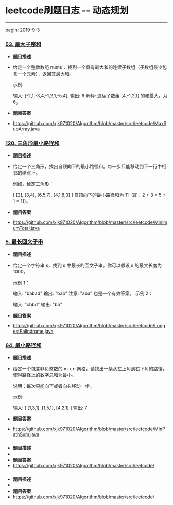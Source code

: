 # leetcode刷题日志 -- 动态规划

------

begin: 2019-9-3

### [53. 最大子序和](https://leetcode-cn.com/problems/maximum-subarray/)

- **题目描述**

- 给定一个整数数组 nums ，找到一个具有最大和的连续子数组（子数组最少包含一个元素），返回其最大和。

  示例:

  输入: [-2,1,-3,4,-1,2,1,-5,4],
  输出: 6
  解释: 连续子数组 [4,-1,2,1] 的和最大，为 6。

- **题目答案**

- https://github.com/xjk971020/Algorithm/blob/master/src/leetcode/MaxSubArray.java

### [120. 三角形最小路径和](https://leetcode-cn.com/problems/triangle/)

- **题目描述**

- 给定一个三角形，找出自顶向下的最小路径和。每一步只能移动到下一行中相邻的结点上。

  例如，给定三角形：

  [
       [2],
      [3,4],
     [6,5,7],
    [4,1,8,3]
  ]
  自顶向下的最小路径和为 11（即，2 + 3 + 5 + 1 = 11）。

- **题目答案**

- https://github.com/xjk971020/Algorithm/blob/master/src/leetcode/MinimumTotal.java

### [5. 最长回文子串](https://leetcode-cn.com/problems/longest-palindromic-substring/)

- **题目描述**

- 给定一个字符串 s，找到 s 中最长的回文子串。你可以假设 s 的最大长度为 1000。

  示例 1：

  输入: "babad"
  输出: "bab"
  注意: "aba" 也是一个有效答案。
  示例 2：

  输入: "cbbd"
  输出: "bb"

- **题目答案**

- https://github.com/xjk971020/Algorithm/blob/master/src/leetcode/LongestPalindrome.java

###  [64. 最小路径和](https://leetcode-cn.com/problems/minimum-path-sum/)

- **题目描述**

- 给定一个包含非负整数的 m x n 网格，请找出一条从左上角到右下角的路径，使得路径上的数字总和为最小。

  说明：每次只能向下或者向右移动一步。

  示例:

  输入:
  [
    [1,3,1],
    [1,5,1],
    [4,2,1]
  ]
  输出: 7

- **题目答案**

- https://github.com/xjk971020/Algorithm/blob/master/src/leetcode/MinPathSum.java

### 

- **题目描述**
- 
- **题目答案**
- https://github.com/xjk971020/Algorithm/blob/master/src/leetcode/

### 

- **题目描述**
- 
- **题目答案**
- https://github.com/xjk971020/Algorithm/blob/master/src/leetcode/